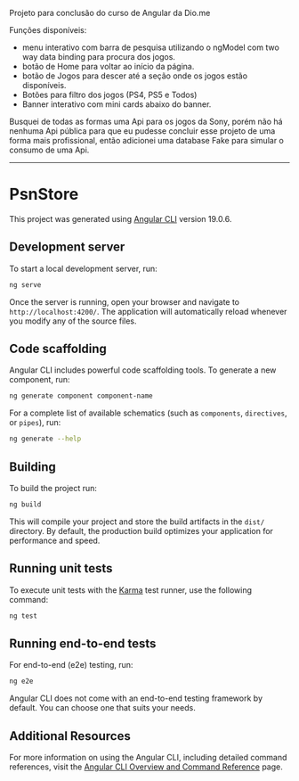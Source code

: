 Projeto para conclusão do curso de Angular da Dio.me

Funções disponíveis:
- menu interativo com barra de pesquisa utilizando o ngModel com two way data binding para procura dos jogos.
- botão de Home para voltar ao início da página.
- botão de Jogos para descer até a seção onde os jogos estão disponíveis.
- Botões para filtro dos jogos (PS4, PS5 e Todos)
- Banner interativo com mini cards abaixo do banner.

Busquei de todas as formas uma Api para os jogos da Sony, porém não há nenhuma Api pública para que eu pudesse concluir esse projeto de uma forma mais profissional, então adicionei uma database Fake para simular o consumo de uma Api.

-------------------------------------------------------------------------------------------------------------------------------------------------------------------------------------------------------------------------------------------------------------------------------

# PsnStore

This project was generated using [Angular CLI](https://github.com/angular/angular-cli) version 19.0.6.

## Development server

To start a local development server, run:

```bash
ng serve
```

Once the server is running, open your browser and navigate to `http://localhost:4200/`. The application will automatically reload whenever you modify any of the source files.

## Code scaffolding

Angular CLI includes powerful code scaffolding tools. To generate a new component, run:

```bash
ng generate component component-name
```

For a complete list of available schematics (such as `components`, `directives`, or `pipes`), run:

```bash
ng generate --help
```

## Building

To build the project run:

```bash
ng build
```

This will compile your project and store the build artifacts in the `dist/` directory. By default, the production build optimizes your application for performance and speed.

## Running unit tests

To execute unit tests with the [Karma](https://karma-runner.github.io) test runner, use the following command:

```bash
ng test
```

## Running end-to-end tests

For end-to-end (e2e) testing, run:

```bash
ng e2e
```

Angular CLI does not come with an end-to-end testing framework by default. You can choose one that suits your needs.

## Additional Resources

For more information on using the Angular CLI, including detailed command references, visit the [Angular CLI Overview and Command Reference](https://angular.dev/tools/cli) page.
